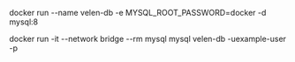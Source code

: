 docker run --name velen-db -e MYSQL_ROOT_PASSWORD=docker -d mysql:8

docker run -it --network bridge --rm mysql mysql velen-db -uexample-user -p
